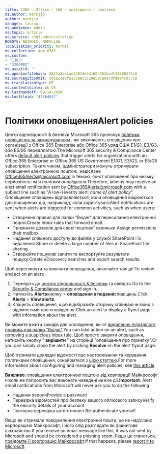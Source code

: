 ```yaml
---
title: 1385 – Office – 365 – оповіщення – політики
ms.author: markjjo
author: markjjo
manager: lauraw
ms.audience: Admin
ms.topic: article
ms.service: o365-administration
ROBOTS: NOINDEX, NOFOLLOW
localization_priority: Normal
ms.collection: Adm_O365
ms.custom:
- "1385"
- "3200002"
ms.assetid: ''
ms.openlocfilehash: 8821a2ee1ae2207de5d1604762badf43808373c8
ms.sourcegitcommit: c6692ce0fa1358ec3529e59ca0ecdfdea4cdc759
ms.translationtype: MT
ms.contentlocale: uk-UA
ms.lasthandoff: 09/14/2020
ms.locfileid: "47664047"
---
```

# <a name="alert-policies"></a><span data-ttu-id="48cb6-102">Політики оповіщення</span><span class="sxs-lookup"><span data-stu-id="48cb6-102">Alert policies</span></span>

<span data-ttu-id="48cb6-103">Центр відповідності & безпеки Microsoft 365 пропонує [політики оповіщення за замовчуванням](https://docs.microsoft.com/microsoft-365/compliance/alert-policies#default-alert-policies) , які викликають оповіщення про організації з Office 365 Enterprise або Office 365 уряд США E1/G1, E3/G3, або E5/G5 передплатою.</span><span class="sxs-lookup"><span data-stu-id="48cb6-103">The Microsoft 365 security & Compliance Center offers [default alert policies](https://docs.microsoft.com/microsoft-365/compliance/alert-policies#default-alert-policies) that trigger alerts for organizations with an Office 365 Enterprise or Office 365 US Government E1/G1, E3/G3, or E5/G5 subscription.</span></span> <span data-ttu-id="48cb6-104">Таким чином, адміністратори можуть отримувати оповіщення електронною поштою, надіслане Office365Alerts@microsoft.com із темою, як-от оповіщення про низьку серйозність: *ім'я політики оповіщення*.</span><span class="sxs-lookup"><span data-stu-id="48cb6-104">Therefore, admins may receive an alert email notification sent by Office365Alerts@microsoft.com with a subject line such as "A low-severity alert: *name of alert policy*".</span></span> <span data-ttu-id="48cb6-105">Оповіщення сповіщень відправляються, коли оповіщення ініціюються для поширених дій, наприклад, коли користувачі:</span><span class="sxs-lookup"><span data-stu-id="48cb6-105">Alert notifications are sent when alerts are triggered for common activities, such as when users:</span></span>

- <span data-ttu-id="48cb6-106">Створення правил для папки "Вхідні" для пересилання електронної пошти.</span><span class="sxs-lookup"><span data-stu-id="48cb6-106">Create inbox rules that forward email.</span></span>
- <span data-ttu-id="48cb6-107">Призначте дозволи для своєї поштової скриньки.</span><span class="sxs-lookup"><span data-stu-id="48cb6-107">Assign permissions their mailbox.</span></span>
- <span data-ttu-id="48cb6-108">Надання спільного доступу до файлів у службі SharePoint і їх видалення.</span><span class="sxs-lookup"><span data-stu-id="48cb6-108">Share or delete a large number of files in SharePoint file sharing.</span></span>
- <span data-ttu-id="48cb6-109">Створюйте пошукові запити та експортуйте результати пошуку.</span><span class="sxs-lookup"><span data-stu-id="48cb6-109">Create eDiscovery searches and export search results.</span></span>

<span data-ttu-id="48cb6-110">Щоб переглянути та виконати оповіщення, виконайте такі дії:</span><span class="sxs-lookup"><span data-stu-id="48cb6-110">To review and act on an alert:</span></span>

1. <span data-ttu-id="48cb6-111">Перейдіть до [центру відповідності & безпеки](https://protection.office.com) та ввійдіть.</span><span class="sxs-lookup"><span data-stu-id="48cb6-111">Go to the [Security & Compliance center](https://protection.office.com) and sign in.</span></span>
2. <span data-ttu-id="48cb6-112">Натисніть **Alerts**кнопку  >  **оповіщення в поданні**сповіщень.</span><span class="sxs-lookup"><span data-stu-id="48cb6-112">Click **Alerts** > **View alerts**.</span></span>
3. <span data-ttu-id="48cb6-113">Клацніть оповіщення, щоб відобразити сторінку спливаюче вікно з відомостями про оповіщення.</span><span class="sxs-lookup"><span data-stu-id="48cb6-113">Click an alert to display a flyout page with information about the alert.</span></span>

<span data-ttu-id="48cb6-114">Ви можете вжити заходів для оповіщення, як-от [видалення підозрілого правила для папки "Вхідні"](https://docs.microsoft.com/microsoft-365/security/office-365-security/responding-to-a-compromised-email-account).</span><span class="sxs-lookup"><span data-stu-id="48cb6-114">You can take action on an alert, such as [removing a suspicious inbox rule](https://docs.microsoft.com/microsoft-365/security/office-365-security/responding-to-a-compromised-email-account).</span></span> <span data-ttu-id="48cb6-115">Щоб просто закрити оповіщення, натисніть кнопку " **вирішити** " на сторінці "оповіщення про помилку".</span><span class="sxs-lookup"><span data-stu-id="48cb6-115">Or you can simply close the alert by clicking **Resolve** on the alert flyout page.</span></span>

<span data-ttu-id="48cb6-116">Щоб отримати докладні відомості про настроювання та керування політиками оповіщення, ознайомтеся з  [цією статтею](https://docs.microsoft.com/microsoft-365/compliance/alert-policies).</span><span class="sxs-lookup"><span data-stu-id="48cb6-116">For more information about configuring and managing alert policies, see  [this article](https://docs.microsoft.com/microsoft-365/compliance/alert-policies).</span></span>

<span data-ttu-id="48cb6-117">**Важливо**: оповіщення електронною поштою від корпорації Майкрософт ніколи не попросить вас виконати наведені нижче дії.</span><span class="sxs-lookup"><span data-stu-id="48cb6-117">**Important**: Alert email notifications from Microsoft will never ask you to do the following:</span></span>

- <span data-ttu-id="48cb6-118">Надання пароля</span><span class="sxs-lookup"><span data-stu-id="48cb6-118">Provide a password</span></span>
- <span data-ttu-id="48cb6-119">Перевірка відомостей про безпеку вашого облікового запису</span><span class="sxs-lookup"><span data-stu-id="48cb6-119">Verify the security details of your account</span></span>
- <span data-ttu-id="48cb6-120">Повторна перевірка автентичності</span><span class="sxs-lookup"><span data-stu-id="48cb6-120">Re-authenticate yourself</span></span>

<span data-ttu-id="48cb6-121">Якщо ви отримали повідомлення електронної пошти, це не надіслано корпорацією Майкрософт, і його слід розглядати як фішингове шахрайство.</span><span class="sxs-lookup"><span data-stu-id="48cb6-121">If you receive an email message like this, it was not sent by Microsoft and should be considered a phishing scam.</span></span> <span data-ttu-id="48cb6-122">Якщо це станеться, [повідомте її корпорацію Майкрософт](https://docs.microsoft.com/microsoft-365/security/office-365-security/report-junk-email-and-phishing-scams-in-outlook-on-the-web-eop).</span><span class="sxs-lookup"><span data-stu-id="48cb6-122">If that happens, please [report it to Microsoft](https://docs.microsoft.com/microsoft-365/security/office-365-security/report-junk-email-and-phishing-scams-in-outlook-on-the-web-eop).</span></span>